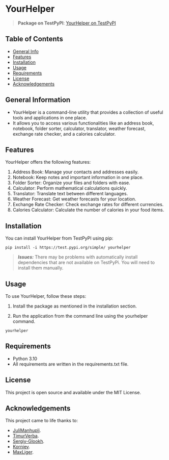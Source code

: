 # YourHelper
> **Package on TestPyPI**: [YourHelper on TestPyPI](https://test.pypi.org/project/yourhelper/)

## Table of Contents
* [General Info](#general-information)
* [Features](#features)
* [Installation](#installation)
* [Usage](#usage)
* [Requirements](#requirements)
* [License](#license)
* [Acknowledgements](#acknowledgements)


## General Information
- YourHelper is a command-line utility that provides a collection of useful tools and applications in one place. 
- It allows you to access various functionalities like an address book, notebook, folder sorter, calculator, translator, weather forecast, exchange rate checker, and a calories calculator.

## Features
YourHelper offers the following features:

1. Address Book: Manage your contacts and addresses easily.
2. Notebook: Keep notes and important information in one place.
3. Folder Sorter: Organize your files and folders with ease.
4. Calculator: Perform mathematical calculations quickly.
5. Translator: Translate text between different languages.
6. Weather Forecast: Get weather forecasts for your location.
7. Exchange Rate Checker: Check exchange rates for different currencies.
8. Calories Calculator: Calculate the number of calories in your food items.

## Installation

You can install YourHelper from TestPyPI using pip:
```
pip install -i https://test.pypi.org/simple/ yourhelper
```

> **_Issues:_** There may be problems with automatically install dependencies that are not available on TestPyPi. You will need to install them manually.

## Usage

To use YourHelper, follow these steps:

1. Install the package as mentioned in the installation section.

2. Run the application from the command line using the yourhelper command.

```
yourhelper
```
## Requirements

- Python 3.10
- All requirements are written in the requirements.txt file.

## License

This project is open source and available under the MIT License.

## Acknowledgements
This project came to life thanks to:
- [JuliManhupli](https://github.com/JuliManhupli).
- [TimurVerba](https://github.com/TimurVerba).
- [Sergiy-Glookh](https://github.com/Sergiy-Glookh).
- [Korniev](https://github.com/Korniev).
- [MaxLiger](https://github.com/MaxLiger).

